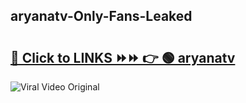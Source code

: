 
 ## aryanatv-Only-Fans-Leaked

# <h2><a href="https://clipsfans.com/aryanatv&ref=git">🔗 Click to LINKS ⏩⏩ 👉 🟢 aryanatv </a></h2>

<a href="https://clipsfans.com/aryanatv&ref=git" rel="nofollow" data-target="animated-image.originalLink"><img src="https://i.ibb.co.com/xMMVF88/686577567.gif" alt="Viral Video Original" style="max-width: 100%; display: inline-block;" data-target="animated-image.originalImage"></a>

